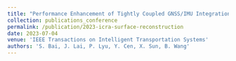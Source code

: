 ```yaml
---
title: "Performance Enhancement of Tightly Coupled GNSS/IMU Integration Based on Factor Graph With Robust TDCP Loop Closure"
collection: publications_conference
permalink: /publication/2023-icra-surface-reconstruction
date: 2023-07-04
venue: 'IEEE Transactions on Intelligent Transportation Systems'
authors: 'S. Bai, J. Lai, P. Lyu, Y. Cen, X. Sun, B. Wang'
---
```

